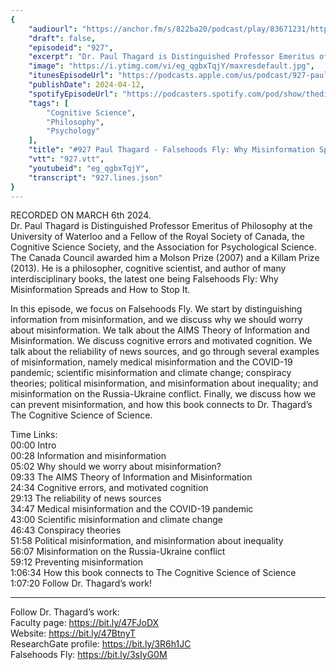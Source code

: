 ```yaml
---
{
	"audiourl": "https://anchor.fm/s/822ba20/podcast/play/83671231/https%3A%2F%2Fd3ctxlq1ktw2nl.cloudfront.net%2Fstaging%2F2024-2-6%2F2604ad7e-4c59-03ab-f0e5-ef15f18097ea.m4a",
	"draft": false,
	"episodeid": "927",
	"excerpt": "Dr. Paul Thagard is Distinguished Professor Emeritus of Philosophy at the University of Waterloo and a Fellow of the Royal Society of Canada, the Cognitive Science Society, and the Association for Psychological Science. The Canada Council awarded him a Molson Prize (2007) and a Killam Prize (2013). He is a philosopher, cognitive scientist, and author of many interdisciplinary books, the latest one being Falsehoods Fly: Why Misinformation Spreads and How to Stop It.",
	"image": "https://i.ytimg.com/vi/eg_qgbxTqjY/maxresdefault.jpg",
	"itunesEpisodeUrl": "https://podcasts.apple.com/us/podcast/927-paul-thagard-falsehoods-fly-why-misinformation/id1451347236?i=1000652287225&uo=4",
	"publishDate": 2024-04-12,
	"spotifyEpisodeUrl": "https://podcasters.spotify.com/pod/show/thedissenter/episodes/927-Paul-Thagard---Falsehoods-Fly-Why-Misinformation-Spreads-and-How-to-Stop-It-e2gnunv",
	"tags": [
		"Cognitive Science",
		"Philosophy",
		"Psychology"
	],
	"title": "#927 Paul Thagard - Falsehoods Fly: Why Misinformation Spreads and How to Stop It",
	"vtt": "927.vtt",
	"youtubeid": "eg_qgbxTqjY",
	"transcript": "927.lines.json"
}
---
```

RECORDED ON MARCH 6th 2024.  
Dr. Paul Thagard is Distinguished Professor Emeritus of Philosophy at the University of Waterloo and a Fellow of the Royal Society of Canada, the Cognitive Science Society, and the Association for Psychological Science. The Canada Council awarded him a Molson Prize (2007) and a Killam Prize (2013). He is a philosopher, cognitive scientist, and author of many interdisciplinary books, the latest one being Falsehoods Fly: Why Misinformation Spreads and How to Stop It.

In this episode, we focus on Falsehoods Fly. We start by distinguishing information from misinformation, and we discuss why we should worry about misinformation. We talk about the AIMS Theory of Information and Misinformation. We discuss cognitive errors and motivated cognition. We talk about the reliability of news sources, and go through several examples of misinformation, namely medical misinformation and the COVID-19 pandemic; scientific misinformation and climate change; conspiracy theories; political misinformation, and misinformation about inequality; and misinformation on the Russia-Ukraine conflict. Finally, we discuss how we can prevent misinformation, and how this book connects to Dr. Thagard’s The Cognitive Science of Science.

Time Links:  
<time>00:00</time> Intro  
<time>00:28</time> Information and misinformation  
<time>05:02</time> Why should we worry about misinformation?  
<time>09:33</time> The AIMS Theory of Information and Misinformation  
<time>24:34</time> Cognitive errors, and motivated cognition  
<time>29:13</time> The reliability of news sources  
<time>34:47</time> Medical misinformation and the COVID-19 pandemic  
<time>43:00</time> Scientific misinformation and climate change  
<time>46:43</time> Conspiracy theories  
<time>51:58</time> Political misinformation, and misinformation about inequality  
<time>56:07</time> Misinformation on the Russia-Ukraine conflict  
<time>59:12</time> Preventing misinformation  
<time>1:06:34</time> How this book connects to The Cognitive Science of Science  
<time>1:07:20</time> Follow Dr. Thagard’s work!

---

Follow Dr. Thagard’s work:  
Faculty page: https://bit.ly/47FJoDX  
Website: https://bit.ly/47BtnyT  
ResearchGate profile: https://bit.ly/3R6h1JC  
Falsehoods Fly: https://bit.ly/3sIyG0M
